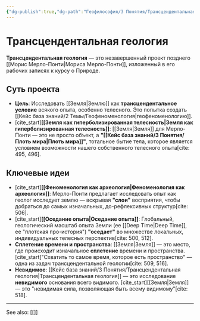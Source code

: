 ```yaml
---
{"dg-publish":true,"dg-path":"Геофилософия/3 Понятия/Трансцендентальная геология","permalink":"/geofilosofiya/3-ponyatiya/transczendentalnaya-geologiya/"}
---
```


# Трансцендентальная геология

**Трансцендентальная геология** — это незавершенный проект позднего [[Морис Мерло-Понти\|Мориса Мерло-Понти]], изложенный в его рабочих записях к курсу о Природе.

## Суть проекта
- **Цель**: Исследовать [[Земля\|Землю]] как **трансцендентальное условие** всякого опыта, особенно телесного. Это попытка создать [[Кейс база знаний/2 Темы/Геофеноменология\|геофеноменологию]].
- [cite_start]**[[Земля как гиперболизированная телесность\|Земля как гиперболизированная телесность]]**: [[Земля\|Земля]] для Мерло-Понти — это не просто объект, а **"[[Кейс база знаний/3 Понятия/Плоть мира\|Плоть мира]]"**, тотальное бытие тела, которое является условием возможности нашего собственного телесного опыта[cite: 495, 496].

## Ключевые идеи
- [cite_start]**[[Феноменология как археология\|Феноменология как археология]]**: Мерло-Понти предлагает исследовать опыт как геолог исследует землю — вскрывая **"слои"** восприятия, чтобы добраться до самых изначальных, до-рефлексивных структур[cite: 506].
- [cite_start]**[[Оседание опыта\|Оседание опыта]]**: Глобальный, геологический масштаб опыта Земли (ее [[Deep Time\|Deep Time]], ее "плотская про-история") **"оседает"** во множестве локальных, индивидуальных телесных перспектив[cite: 500, 512].
- **Сплетение времени и пространства**: [[Земля\|Земля]] — это место, где происходит изначальное **сплетение** времени и пространства. [cite_start]"Схватить то самое время, которое есть пространство" — одна из задач трансцендентальной геологии[cite: 509, 516].
- **Невидимое**: [[Кейс база знаний/3 Понятия/Трансцендентальная геология\|Трансцендентальная геология]] — это исследование **невидимого** основания всего видимого. [cite_start][[Земля\|Земля]] — это "невидимая сила, позволяющая быть всему видимому"[cite: 518].






---
See also:
[[]]
